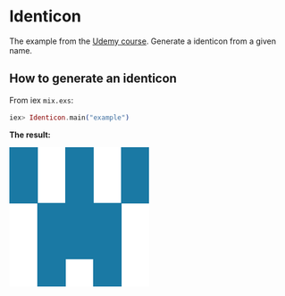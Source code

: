 # Identicon

The example from the [Udemy course](https://www.udemy.com/the-complete-elixir-and-phoenix-bootcamp-and-tutorial/learn/v4/content). Generate a identicon from a given name. 

## How to generate an identicon

From iex  `mix.exs`:

```elixir
iex> Identicon.main("example")
```

**The result:**

![alt tag](https://github.com/nikkos/Identicon/blob/master/example.png)


